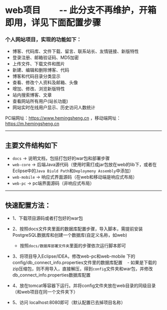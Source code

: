 # web项目         -- 此分支不再维护，开箱即用，详见下面配置步骤  

### 个人网站项目，实现的功能如下：
- 博客、代码库、文件下载、留言、联系站长、友情链接、新版特性
- 登录注册、邮箱验证码、MD5加密
- 上传文件、下载文件和图片
- 新建、编辑和删除博客、代码
- 博客和代码目录分类显示
- 查看、修改个人资料及邮箱、头像
- 增加、修改、浏览新版特性
- 站内搜索博客、文章
- 查看网站所有用户(站长功能)
- 网站实时在线用户显示、历史访问人数统计

PC端网址：https://www.hemingsheng.cn ，移动端网址：https://m.hemingsheng.cn

------------

## 主要文件结构如下

- `docs` -> 说明文档，包括打包好的war包和部署步骤
- `web-core` -> 后端Java源代码（使用时需打成jar包放在web的lib下，或者在Eclipse中的`Java Biuld Path`和`Deploymeny Assembly`中添加）
- `web-mobile` -> 响应式界面源码（在web和移动端是响应式布局）
- `web-pc` -> pc端界面源码（非响应式布局）

------------

## 快速配置方法：

- 1、下载项目源码或者打包好的war包

- 2、按照docs文件夹里面的数据库配置步骤，导入脚本，需提前安装PostgreSQL数据库和创建一个数据库(自定义名称，如web)
    - 按照`docs/数据库部署文件夹`里面的步骤依次运行脚本即可
    
- 3、将项目导入Eclipse/IDEA，修改web-pc和web-mobile 下的config/db_connect_info.properties文件里的数据库配置
    - 如果是下载的zip压缩包，则不用导入，直接解压，得到`config`文件夹和war包，并修改db_connect_info.properties数据库配置

- 4、放在tomcat等容器下运行。并将config文件夹放在web目录的同级目录（和web项目在同一个文件夹下）

- 5、访问 localhost:8080即可（默认配置已去掉项目名称）
